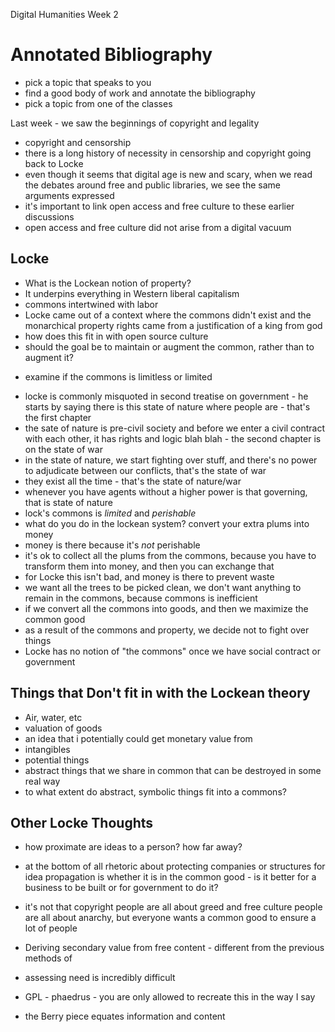 Digital Humanities
Week 2

# Annotated Bibliography
+ pick a topic that speaks to you
+ find a good body of work and annotate the bibliography
+ pick a topic from one of the classes

Last week - we  saw the beginnings of copyright and legality
+ copyright and censorship 
+ there is a long history of necessity in censorship and copyright going back to Locke
+ even though it seems that digital age is new and scary, when we read the debates around free and public libraries, we see the same arguments expressed
+ it's important to link open access and free culture to these earlier discussions
+ open access and free culture did not arise from a digital vacuum


## Locke
+ What is the Lockean notion of property?
+ It underpins everything in Western liberal capitalism
+ commons intertwined with labor
+ Locke came out of a context where the commons didn't exist and the monarchical property rights came from a justification of a  king from god
+ how does this fit in with open source culture
+ should the goal be to maintain or augment the common, rather than to augment it?
 - examine if the commons is limitless or limited
+ locke is commonly misquoted in second treatise on government - he starts by saying there is this state of nature where people are - that's the first chapter
+ the sate of nature is pre-civil society and before we enter a civil contract with each other, it has rights and logic blah blah - the second chapter is on the state of war
+ in the state of nature, we start fighting over stuff, and there's no power to adjudicate between our conflicts, that's the state of war
+ they exist all the time - that's the state of nature/war
+ whenever you have agents without a higher power is that governing, that is state of nature
+ lock's commons is _limited_ and _perishable_
+ what do you do in the lockean system? convert your extra plums into money
+ money is there because it's _not_ perishable
+ it's ok to collect all the plums from the commons, because you have to transform them into money, and then you can exchange that 
+ for Locke this isn't bad, and money is there to prevent waste
+ we want all the trees to be picked clean, we don't want anything to remain in the commons, because commons is inefficient
+ if we convert all the commons into goods, and then we maximize the common good
+ as a result of the commons and property, we decide not to fight over things
+ Locke has no notion of "the commons" once we have social contract or government

## Things that Don't fit in with the Lockean theory
+ Air, water, etc
+ valuation of goods
+ an idea that i potentially could get monetary value from
+ intangibles
+ potential things
+ abstract things that we share in common that can be destroyed in some real way
+ to what extent do abstract, symbolic things fit into a commons?

## Other Locke Thoughts
+ how proximate are ideas to a person? how far away?
+ at the bottom of all rhetoric about protecting companies or structures for idea propagation is whether it is in the common good - is it better for a business to be built or for government to do it?
+ it's not that copyright people are all about greed and free culture people are all about anarchy, but everyone wants a common good to ensure a lot of people

+ Deriving secondary value from free content - different from the previous methods of 

+ assessing need is incredibly difficult
+ GPL - phaedrus - you are only allowed to recreate this in the way I say
+ the Berry piece equates information and content
